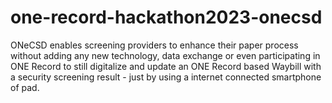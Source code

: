 # one-record-hackathon2023-onecsd
ONeCSD enables screening providers to enhance their paper process without adding any new technology, data exchange or even participating in ONE Record to still digitalize and update an ONE Record based Waybill with a security screening result - just by using a internet connected smartphone of pad.
